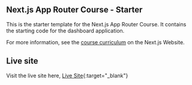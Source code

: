 ## Next.js App Router Course - Starter

This is the starter template for the Next.js App Router Course. It contains the starting code for the dashboard application.

For more information, see the [course curriculum](https://nextjs.org/learn) on the Next.js Website.

## Live site

Visit the live site here, [Live Site](https://next14-test-kohl.vercel.app/dashboard){:target="\_blank"}
